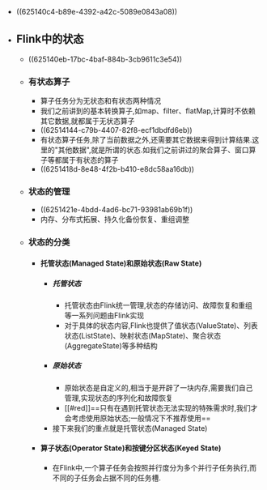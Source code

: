- ((625140c4-b89e-4392-a42c-5089e0843a08))
- ## Flink中的状态
	- ((625140eb-17bc-4baf-884b-3cb9611c3e54))
	- ### 有状态算子
		- 算子任务分为无状态和有状态两种情况
		- 我们之前讲到的基本转换算子,如map、filter、flatMap,计算时不依赖其它数据,就都属于无状态算子
		- ((62514144-c79b-4407-82f8-ecf1dbdfd6eb))
		- 有状态算子任务,除了当前数据之外,还需要其它数据来得到计算结果.这里的"其他数据",就是所谓的状态.如我们之前讲过的聚合算子、窗口算子等都属于有状态的算子
		- ((6251418d-8e48-4f2b-b410-e8dc58aa16db))
	- ### 状态的管理
		- ((6251421e-4bdd-4ad6-bc71-93981ab69b1f))
		- 内存、分布式拓展、持久化备份恢复、重组调整
	- ### 状态的分类
		- #### 托管状态(Managed State)和原始状态(Raw State)
			- ##### 托管状态
				- 托管状态由Flink统一管理,状态的存储访问、故障恢复和重组等一系列问题由Flink实现
				- 对于具体的状态内容,Flink也提供了值状态(ValueState)、列表状态(ListState)、映射状态(MapState)、聚合状态(AggregateState)等多种结构
			- ##### 原始状态
				- 原始状态是自定义的,相当于是开辟了一块内存,需要我们自己管理,实现状态的序列化和故障恢复
				- [[#red]]==只有在遇到托管状态无法实现的特殊需求时,我们才会考虑使用原始状态;一般情况下不推荐使用==
			- 接下来我们的重点就是托管状态(Managed State)
		- #### 算子状态(Operator State)和按键分区状态(Keyed State)
			- 在Flink中,一个算子任务会按照并行度分为多个并行子任务执行,而不同的子任务会占据不同的任务槽.
